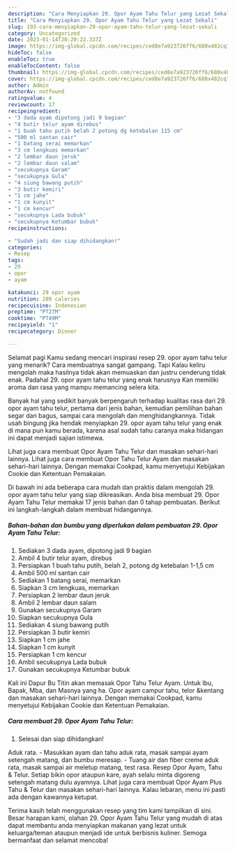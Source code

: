 ```yaml
---
description: "Cara Menyiapkan 29. Opor Ayam Tahu Telur yang Lezat Sekali"
title: "Cara Menyiapkan 29. Opor Ayam Tahu Telur yang Lezat Sekali"
slug: 193-cara-menyiapkan-29-opor-ayam-tahu-telur-yang-lezat-sekali
category: Uncategorized
date: 2023-01-14T20:20:22.337Z
image: https://img-global.cpcdn.com/recipes/ced8e7a923726ff6/680x482cq70/29-opor-ayam-tahu-telur-foto-resep-utama.jpg
hideToc: false
enableToc: true
enableTocContent: false
thumbnail: https://img-global.cpcdn.com/recipes/ced8e7a923726ff6/680x482cq70/29-opor-ayam-tahu-telur-foto-resep-utama.jpg
cover: https://img-global.cpcdn.com/recipes/ced8e7a923726ff6/680x482cq70/29-opor-ayam-tahu-telur-foto-resep-utama.jpg
author: Admin
authorAv: notfound
ratingvalue: 4
reviewcount: 17
recipeingredient:
- "3 dada ayam dipotong jadi 9 bagian"
- "4 butir telur ayam direbus"
- "1 buah tahu putih belah 2 potong dg ketebalan 115 cm"
- "500 ml santan cair"
- "1 batang serai memarkan"
- "3 cm lengkuas memarkan"
- "2 lembar daun jeruk"
- "2 lembar daun salam"
- "secukupnya Garam"
- "secukupnya Gula"
- "4 siung bawang putih"
- "3 butir kemiri"
- "1 cm jahe"
- "1 cm kunyit"
- "1 cm kencur"
- "secukupnya Lada bubuk"
- "secukupnya Ketumbar bubuk"
recipeinstructions:

- "Sudah jadi dan siap dihidangkan!"
categories:
- Resep
tags:
- 29
- opor
- ayam

katakunci: 29 opor ayam 
nutrition: 289 calories
recipecuisine: Indonesian
preptime: "PT27M"
cooktime: "PT49M"
recipeyield: "1"
recipecategory: Dinner

---
```



Selamat pagi Kamu sedang mencari inspirasi resep 29. opor ayam tahu telur yang menarik? Cara membuatnya sangat gampang. Tapi Kalau keliru mengolah maka hasilnya tidak akan memuaskan dan justru cenderung tidak enak. Padahal 29. opor ayam tahu telur yang enak harusnya Kan memiliki aroma dan rasa yang mampu memancing selera kita.


Banyak hal yang sedikit banyak berpengaruh terhadap kualitas rasa dari 29. opor ayam tahu telur, pertama dari jenis bahan, kemudian pemilihan bahan segar dan bagus, sampai cara mengolah dan menghidangkannya. Tidak usah bingung jika hendak menyiapkan 29. opor ayam tahu telur yang enak di mana pun kamu berada, karena asal sudah tahu caranya maka hidangan ini dapat menjadi sajian istimewa.

Lihat juga cara membuat Opor Ayam Tahu Telur dan masakan sehari-hari lainnya. Lihat juga cara membuat Opor Tahu Telur Ayam dan masakan sehari-hari lainnya. Dengan memakai Cookpad, kamu menyetujui Kebijakan Cookie dan Ketentuan Pemakaian.


Di bawah ini ada beberapa cara mudah dan praktis dalam mengolah 29. opor ayam tahu telur yang siap dikreasikan. Anda bisa membuat 29. Opor Ayam Tahu Telur memakai 17 jenis bahan dan 0 tahap pembuatan. Berikut ini langkah-langkah dalam membuat hidangannya.

<!--inarticleads1-->

##### Bahan-bahan dan bumbu yang diperlukan dalam pembuatan 29. Opor Ayam Tahu Telur:

1. Sediakan 3 dada ayam, dipotong jadi 9 bagian
1. Ambil 4 butir telur ayam, direbus
1. Persiapkan 1 buah tahu putih, belah 2, potong dg ketebalan 1-1,5 cm
1. Ambil 500 ml santan cair
1. Sediakan 1 batang serai, memarkan
1. Siapkan 3 cm lengkuas, memarkan
1. Persiapkan 2 lembar daun jeruk
1. Ambil 2 lembar daun salam
1. Gunakan secukupnya Garam
1. Siapkan secukupnya Gula
1. Sediakan 4 siung bawang putih
1. Persiapkan 3 butir kemiri
1. Siapkan 1 cm jahe
1. Siapkan 1 cm kunyit
1. Persiapkan 1 cm kencur
1. Ambil secukupnya Lada bubuk
1. Gunakan secukupnya Ketumbar bubuk


Kali ini Dapur Bu Titin akan memasak Opor Tahu Telur Ayam. Untuk Ibu, Bapak, Mba, dan Masnya yang ha. Opor ayam campur tahu, telor &amp;kentang dan masakan sehari-hari lainnya. Dengan memakai Cookpad, kamu menyetujui Kebijakan Cookie dan Ketentuan Pemakaian. 

<!--inarticleads2-->

##### Cara membuat 29. Opor Ayam Tahu Telur:


1. Selesai dan siap dihidangkan!

Aduk rata. - Masukkan ayam dan tahu aduk rata, masak sampai ayam setengah matang, dan bumbu meresap. - Tuang air dan fiber creme aduk rata, masak sampai air meletup matang, test rasa. Resep Opor Ayam, Tahu &amp; Telur. Setiap bikin opor ataupun kare, ayah selalu minta digoreng setengah matang dulu ayamnya. Lihat juga cara membuat Opor Ayam Plus Tahu &amp; Telur dan masakan sehari-hari lainnya. Kalau lebaran, menu ini pasti ada dengan kawannya ketupat. 

Terima kasih telah menggunakan resep yang tim kami tampilkan di sini. Besar harapan kami, olahan 29. Opor Ayam Tahu Telur yang mudah di atas dapat membantu anda menyiapkan makanan yang lezat untuk keluarga/teman ataupun menjadi ide untuk berbisnis kuliner. Semoga bermanfaat dan selamat mencoba!
